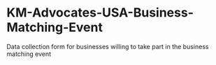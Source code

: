 # KM-Advocates-USA-Business-Matching-Event
Data collection form for businesses willing to take part in the business matching event
